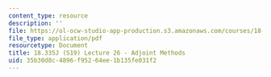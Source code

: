 ```yaml
---
content_type: resource
description: ''
file: https://ol-ocw-studio-app-production.s3.amazonaws.com/courses/18-335j-introduction-to-numerical-methods-spring-2019/35b30d8c4896f95264ee1b135fe031f2_MIT18_335JS19_lec26.pdf
file_type: application/pdf
resourcetype: Document
title: 18.335J (S19) Lecture 26 - Adjoint Methods
uid: 35b30d8c-4896-f952-64ee-1b135fe031f2
---
```

